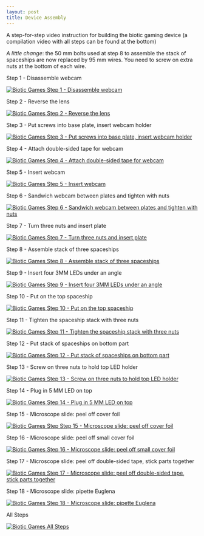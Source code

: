 ```yaml
---
layout: post
title: Device Assembly
---
```

A step-for-step video instruction for building the biotic gaming device (a compilation video with all steps can be found at the bottom)

*A little change*: the 50 mm bolts used at step 8 to assemble the stack of spaceships are now replaced by 95 mm wires. You need to screw on extra nuts at the bottom of each wire.

Step 1 - Disassemble webcam

[![Biotic Games Step 1 - Disassemble webcam](/images/Step1.png)](https://youtu.be/YdiEyC1to-s?list=PL3Y1XW6WP2NWtCCkD_twcXjrsbbqDFbQu "Biotic Games Step 1 - Disassemble webcam")

Step 2 - Reverse the lens

[![Biotic Games Step 2 - Reverse the lens](/images/Step2.png)](https://youtu.be/sHe5tMD44DM?list=PL3Y1XW6WP2NWtCCkD_twcXjrsbbqDFbQu "Biotic Games Step 2 - Reverse the lens")

Step 3 - Put screws into base plate, insert webcam holder

[![Biotic Games Step 3 - Put screws into base plate, insert webcam holder](/images/Step3.png)](https://youtu.be/W1acJJews3o?list=PL3Y1XW6WP2NWtCCkD_twcXjrsbbqDFbQu "Biotic Games Step 3 - Put screws into base plate, insert webcam holder")

Step 4 - Attach double-sided tape for webcam

[![Biotic Games Step 4 - Attach double-sided tape for webcam](/images/Step4.png)](https://youtu.be/GsUUgvNHS7g?list=PL3Y1XW6WP2NWtCCkD_twcXjrsbbqDFbQu "Biotic Games Step 4 - Attach double-sided tape for webcam")

Step 5 - Insert webcam

[![Biotic Games Step 5 - Insert webcam](/images/Step5.png)](https://youtu.be/O5Ux53HXJdU?list=PL3Y1XW6WP2NWtCCkD_twcXjrsbbqDFbQu "Biotic Games Step 5 - Insert webcam")

Step 6 - Sandwich webcam between plates and tighten with nuts

[![Biotic Games Step 6 - Sandwich webcam between plates and tighten with nuts](/images/Step6.png)](https://youtu.be/NY9ZeQ8IoYw?list=PL3Y1XW6WP2NWtCCkD_twcXjrsbbqDFbQu "Biotic Games Step 6 - Sandwich webcam between plates and tighten with nuts")

Step 7 - Turn three nuts and insert plate

[![Biotic Games Step 7 - Turn three nuts and insert plate](/images/Step7.png)](https://youtu.be/5xF8YbqFeDY?list=PL3Y1XW6WP2NWtCCkD_twcXjrsbbqDFbQu "Biotic Games Step 7 - Turn three nuts and insert plate")

Step 8 - Assemble stack of three spaceships

[![Biotic Games Step 8 - Assemble stack of three spaceships](/images/Step8.png)](https://youtu.be/1epaB31Sa-A?list=PL3Y1XW6WP2NWtCCkD_twcXjrsbbqDFbQu "Biotic Games Step 8 - Assemble stack of three spaceships")

Step 9 - Insert four 3MM LEDs under an angle

[![Biotic Games Step 9 - Insert four 3MM LEDs under an angle](/images/Step9.png)](https://youtu.be/kxac29dFFvA?list=PL3Y1XW6WP2NWtCCkD_twcXjrsbbqDFbQu "Biotic Games Step 9 - Insert four 3MM LEDs under an angle")

Step 10 - Put on the top spaceship 

[![Biotic Games Step 10 - Put on the top spaceship ](/images/Step10.png)](hhttps://youtu.be/YZPtSEZ9zQk?list=PL3Y1XW6WP2NWtCCkD_twcXjrsbbqDFbQu "Biotic Games Step 10 - Put on the top spaceship ")

Step 11 - Tighten the spaceship stack with three nuts 

[![Biotic Games Step 11 - Tighten the spaceship stack with three nuts](/images/Step11.png)](https://youtu.be/8xZiyT_az5M?list=PL3Y1XW6WP2NWtCCkD_twcXjrsbbqDFbQu "Biotic Games Step 11 - Tighten the spaceship stack with three nuts")

Step 12 - Put stack of spaceships on bottom part 

[![Biotic Games Step 12 - Put stack of spaceships on bottom part ](/images/Step12.png)](https://youtu.be/FGjdmEsF_dI?list=PL3Y1XW6WP2NWtCCkD_twcXjrsbbqDFbQu "Biotic Games Step 12 - Put stack of spaceships on bottom part")

Step 13 - Screw on three nuts to hold top LED holder

[![Biotic Games Step 13 - Screw on three nuts to hold top LED holder](/images/Step13.png)](https://youtu.be/nkZxksTMyL0?list=PL3Y1XW6WP2NWtCCkD_twcXjrsbbqDFbQu "Biotic Games Step 13 - Screw on three nuts to hold top LED holder")

Step 14 - Plug in 5 MM LED on top

[![Biotic Games Step 14 - Plug in 5 MM LED on top ](/images/Step14.png)](https://youtu.be/W1acJJews3o?list=PL3Y1XW6WP2NWtCCkD_twcXjrsbbqDFbQu "Biotic Games Step 14 - Plug in 5 MM LED on top")

Step 15 - Microscope slide: peel off cover foil

[![Biotic Games Step Step 15 - Microscope slide: peel off cover foil](/images/Step15.png)](https://youtu.be/mQkYZorjZSo?list=PL3Y1XW6WP2NWtCCkD_twcXjrsbbqDFbQu "Biotic Games Step 15 - Microscope slide: peel off cover foil")

Step 16 - Microscope slide: peel off small cover foil

[![Biotic Games Step 16 - Microscope slide: peel off small cover foil](/images/Step16.png)](https://youtu.be/B0FrFuvtdaE?list=PL3Y1XW6WP2NWtCCkD_twcXjrsbbqDFbQu "Biotic Games Step 16 - Microscope slide: peel off small cover foil")

Step 17 - Microscope slide: peel off double-sided tape, stick parts together

[![Biotic Games Step 17 - Microscope slide: peel off double-sided tape, stick parts together](/images/Step17.png)](https://youtu.be/U9k3Rz5e0Go?list=PL3Y1XW6WP2NWtCCkD_twcXjrsbbqDFbQu "Step 17 - Microscope slide: peel off double-sided tape, stick parts together")

Step 18 - Microscope slide: pipette Euglena

[![Biotic Games Step 18 - Microscope slide: pipette Euglena](/images/Step18.png)](https://youtu.be/GO2IAntEGbk?list=PL3Y1XW6WP2NWtCCkD_twcXjrsbbqDFbQu "Step 18 - Microscope slide: pipette Euglena")

All Steps

[![Biotic Games All Steps](/images/Step1.png)](https://www.youtube.com/watch?v=9pQG9h8-nvQ "Biotic Games All Steps")

